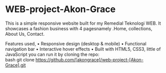 # WEB-project-Akon-Grace
This is a simple responsive website built for my Remedial Teknologi WEB.
It showcases a fashion business with 4 pagesnamely .Home, collections, About Us, Contact.

Features used,
	•	Responsive design (desktop & mobile)
	•	Functional navigation bar
	•	Interactive hover effects
	•	Built with HTML5, CSS3, little of JavaScript
 you can run it by cloning the repo:  
   bash
   git clone https://github.com/[akongrace]/web-project-[Akon-Grace].git

